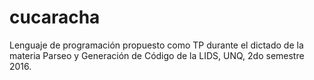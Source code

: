 
# cucaracha

Lenguaje de programación propuesto como TP durante el dictado de la materia Parseo y Generación de Código de la LIDS, UNQ, 2do semestre 2016.

